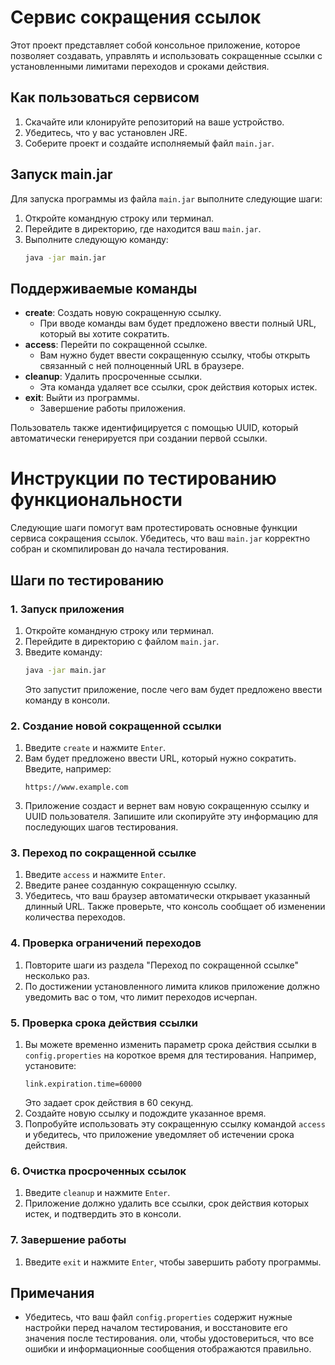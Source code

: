 # Сервис сокращения ссылок

Этот проект представляет собой консольное приложение, которое позволяет создавать, управлять и использовать сокращенные ссылки с установленными лимитами переходов и сроками действия.

## Как пользоваться сервисом

1. Скачайте или клонируйте репозиторий на ваше устройство.
2. Убедитесь, что у вас установлен JRE.
3. Соберите проект и создайте исполняемый файл `main.jar`.

## Запуск main.jar

Для запуска программы из файла `main.jar` выполните следующие шаги:

1. Откройте командную строку или терминал.
2. Перейдите в директорию, где находится ваш `main.jar`.
3. Выполните следующую команду:
   ```bash
   java -jar main.jar
   ```

## Поддерживаемые команды

- **create**: Создать новую сокращенную ссылку.
    - При вводе команды вам будет предложено ввести полный URL, который вы хотите сократить.
- **access**: Перейти по сокращенной ссылке.
    - Вам нужно будет ввести сокращенную ссылку, чтобы открыть связанный с ней полноценный URL в браузере.
- **cleanup**: Удалить просроченные ссылки.
    - Эта команда удаляет все ссылки, срок действия которых истек.
- **exit**: Выйти из программы.
    - Завершение работы приложения.

Пользователь также идентифицируется с помощью UUID, который автоматически генерируется при создании первой ссылки.

# Инструкции по тестированию функциональности

Следующие шаги помогут вам протестировать основные функции сервиса сокращения ссылок. Убедитесь, что ваш `main.jar` корректно собран и скомпилирован до начала тестирования.

## Шаги по тестированию

### 1. Запуск приложения

1. Откройте командную строку или терминал.
2. Перейдите в директорию с файлом `main.jar`.
3. Введите команду:
   ```bash
   java -jar main.jar
   ```
   Это запустит приложение, после чего вам будет предложено ввести команду в консоли.

### 2. Создание новой сокращенной ссылки

1. Введите `create` и нажмите `Enter`.
2. Вам будет предложено ввести URL, который нужно сократить. Введите, например:
   ```
   https://www.example.com
   ```
3. Приложение создаст и вернет вам новую сокращенную ссылку и UUID пользователя. Запишите или скопируйте эту информацию для последующих шагов тестирования.

### 3. Переход по сокращенной ссылке

1. Введите `access` и нажмите `Enter`.
2. Введите ранее созданную сокращенную ссылку.
3. Убедитесь, что ваш браузер автоматически открывает указанный длинный URL. Также проверьте, что консоль сообщает об изменении количества переходов.

### 4. Проверка ограничений переходов

1. Повторите шаги из раздела "Переход по сокращенной ссылке" несколько раз.
2. По достижении установленного лимита кликов приложение должно уведомить вас о том, что лимит переходов исчерпан.

### 5. Проверка срока действия ссылки

1. Вы можете временно изменить параметр срока действия ссылки в `config.properties` на короткое время для тестирования. Например, установите:
   ```properties
   link.expiration.time=60000
   ```
   Это задает срок действия в 60 секунд.
2. Создайте новую ссылку и подождите указанное время.
3. Попробуйте использовать эту сокращенную ссылку командой `access` и убедитесь, что приложение уведомляет об истечении срока действия.

### 6. Очистка просроченных ссылок

1. Введите `cleanup` и нажмите `Enter`.
2. Приложение должно удалить все ссылки, срок действия которых истек, и подтвердить это в консоли.

### 7. Завершение работы

1. Введите `exit` и нажмите `Enter`, чтобы завершить работу программы.

## Примечания

- Убедитесь, что ваш файл `config.properties` содержит нужные настройки перед началом тестирования, и восстановите его значения после тестирования.
оли, чтобы удостовериться, что все ошибки и информационные сообщения отображаются правильно.

